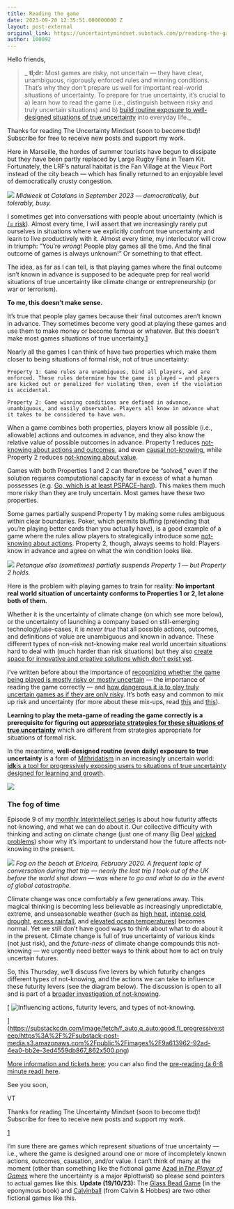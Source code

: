 ```yaml
---
title: Reading the game
date: 2023-09-20 12:35:51.000000000 Z
layout: post-external
original_link: https://uncertaintymindset.substack.com/p/reading-the-game
author: 100092
---
```


Hello friends,

> _ **tl;dr:** Most games are risky, not uncertain — they have clear, unambiguous, rigorously enforced rules and winning conditions. That’s why they don’t prepare us well for important real-world situations of uncertainty. To prepare for true uncertainty, it’s crucial to a) learn how to read the game (i.e., distinguish between risky and truly uncertain situations) and b) [build routine exposure to well-designed situations of true uncertainty](https://productivediscomfort.org/) into everyday life._

Thanks for reading The Uncertainty Mindset (soon to become tbd)! Subscribe for free to receive new posts and support my work.

Here in Marseille, the hordes of summer tourists have begun to dissipate but they have been partly replaced by Large Rugby Fans in Team Kit. Fortunately, the LRF’s natural habitat is the Fan Village at the Vieux Port instead of the city beach — which has finally returned to an enjoyable level of democratically crusty congestion.

[![](https://substackcdn.com/image/fetch/w_1456,c_limit,f_auto,q_auto:good,fl_progressive:steep/https%3A%2F%2Fsubstack-post-media.s3.amazonaws.com%2Fpublic%2Fimages%2F6378c764-383a-47c2-9840-7663ea481a36_1269x664.png)](https://substackcdn.com/image/fetch/f_auto,q_auto:good,fl_progressive:steep/https%3A%2F%2Fsubstack-post-media.s3.amazonaws.com%2Fpublic%2Fimages%2F6378c764-383a-47c2-9840-7663ea481a36_1269x664.png)
_Midweek at Catalans in September 2023 — democratically, but tolerably, busy._

I sometimes get into conversations with people about uncertainty (which is [/= risk](https://vaughntan.org/how-to-think-more-clearly-about-risk)). Almost every time, I will assert that we increasingly rarely put ourselves in situations where we explicitly confront true uncertainty and learn to live productively with it. Almost every time, my interlocutor will crow in triumph: “You’re _wrong_! People play games all the time. And the final outcome of games is always unknown!” Or something to that effect.

The idea, as far as I can tell, is that playing games where the final outcome isn’t known in advance is supposed to be adequate prep for real world situations of true uncertainty like climate change or entrepreneurship (or war or terrorism).

**To me, this doesn’t make sense.**

It’s true that people play games because their final outcomes aren’t known in advance. They sometimes become very good at playing these games and use them to make money or become famous or whatever. But this doesn’t make most games situations of true uncertainty.[1](#footnote-1)

Nearly all the games I can think of have two properties which make them closer to being situations of formal risk, not of true uncertainty:

```
Property 1: Game rules are unambiguous, bind all players, and are enforced. These rules determine how the game is played — and players are kicked out or penalized for violating them, even if the violation is accidental.
```

```
Property 2: Game winning conditions are defined in advance, unambiguous, and easily observable. Players all know in advance what it takes to be considered to have won.
```

When a game combines both properties, players know all possible (i.e., allowable) actions and outcomes in advance, and they also know the relative value of possible outcomes in advance. Property 1 reduces [not-knowing about actions and outcomes](https://vaughntan.org/not-knowing-about-actions-and-outcomes), and even [causal not-knowing](https://vaughntan.org/causal-not-knowing), while Property 2 reduces [not-knowing about value](https://vaughntan.org/not-knowing-about-value).

Games with both Properties 1 and 2 can therefore be “solved,” even if the solution requires computational capacity far in excess of what a human possesses (e.g. [Go, which is at least PSPACE-hard](https://ieeexplore.ieee.org/document/4567961)). This makes them much more risky than they are truly uncertain. Most games have these two properties.

Some games partially suspend Property 1 by making some rules ambiguous within clear boundaries. Poker, which permits bluffing (pretending that you’re playing better cards than you actually have), is a good example of a game where the rules allow players to strategically introduce some [not-knowing about actions](https://vaughntan.org/not-knowing-about-actions-and-outcomes). Property 2, though, always seems to hold: Players know in advance and agree on what the win condition looks like.

[![](https://substackcdn.com/image/fetch/w_1456,c_limit,f_auto,q_auto:good,fl_progressive:steep/https%3A%2F%2Fsubstack-post-media.s3.amazonaws.com%2Fpublic%2Fimages%2F4f7bbfa8-d590-49b5-9ee1-26fd1a7f573b_1742x775.png)](https://substackcdn.com/image/fetch/f_auto,q_auto:good,fl_progressive:steep/https%3A%2F%2Fsubstack-post-media.s3.amazonaws.com%2Fpublic%2Fimages%2F4f7bbfa8-d590-49b5-9ee1-26fd1a7f573b_1742x775.png)
_Petanque also (sometimes) partially suspends Property 1 — but Property 2 holds._

Here is the problem with playing games to train for reality: **No important real world situation of uncertainty conforms to Properties 1 or 2, let alone both of them.**

Whether it is the uncertainty of climate change (on which see more below), or the uncertainty of launching a company based on still-emerging technology/use-cases, it is _never true_ that all possible actions, outcomes, and definitions of value are unambiguous and known in advance. These different types of non-risk not-knowing make real world uncertain situations hard to deal with (much harder than risk situations) but they also [create space for innovative and creative solutions which don’t exist yet](https://vaughntan.org/innovation-and-not-knowing).

I’ve written before about the importance of [recognizing whether the game being played is mostly risky or mostly uncertain](https://vaughntan.org/how-to-think-more-clearly-about-risk) — the importance of reading the game correctly — and [how dangerous it is to play truly uncertain games as if they are only risky](https://vaughntan.org/the-consequences-of-mindset-mismatch). It’s both easy and common to mix up risk and uncertainty (for more about these mix-ups, read [this](https://vaughntan.org/overloading-and-appropriation) and [this](https://vaughntan.org/false-advertising)).

**Learning to play the meta-game of reading the game correctly is a prerequisite for figuring out [appropriate strategies for these situations of true uncertainty](https://vaughntan.org/introducing-not-knowing#a-stick-and-a-carrot.)** which are different from strategies appropriate for situations of formal risk.

In the meantime, **well-designed routine (even daily) exposure to true uncertainty** is a form of [Mithridatism](https://en.wikipedia.org/wiki/Mithridatism) in an increasingly uncertain world: **[idk](https://productivediscomfort.org/)**[is a tool for progressively exposing users to situations of true uncertainty designed for learning and growth](https://productivediscomfort.org/).

[![](https://substackcdn.com/image/fetch/w_1456,c_limit,f_auto,q_auto:good,fl_progressive:steep/https%3A%2F%2Fsubstack-post-media.s3.amazonaws.com%2Fpublic%2Fimages%2F8a75e645-e14a-4066-9a09-f73b873a5131_1242x935.png)](https://substackcdn.com/image/fetch/f_auto,q_auto:good,fl_progressive:steep/https%3A%2F%2Fsubstack-post-media.s3.amazonaws.com%2Fpublic%2Fimages%2F8a75e645-e14a-4066-9a09-f73b873a5131_1242x935.png)

### The fog of time

Episode 9 of my [monthly Interintellect series](https://interintellect.com/series/thinking-about-not-knowing/) is about how futurity affects not-knowing, and what we can do about it. Our collective difficulty with thinking and acting on climate change (just one of many Big Deal [wicked problems](https://en.wikipedia.org/wiki/Wicked_problem)) show why it’s important to understand how the future affects not-knowing in the present.

[![](https://substackcdn.com/image/fetch/w_1456,c_limit,f_auto,q_auto:good,fl_progressive:steep/https%3A%2F%2Fsubstack-post-media.s3.amazonaws.com%2Fpublic%2Fimages%2F2d522a2e-c327-4132-abe5-76f73c64b5cb_2367x1331.jpeg)](https://substackcdn.com/image/fetch/f_auto,q_auto:good,fl_progressive:steep/https%3A%2F%2Fsubstack-post-media.s3.amazonaws.com%2Fpublic%2Fimages%2F2d522a2e-c327-4132-abe5-76f73c64b5cb_2367x1331.jpeg)
_Fog on the beach at Ericeira, February 2020. A frequent topic of conversation during that trip — nearly the last trip I took out of the UK before the world shut down — was where to go and what to do in the event of global catastrophe._

Climate change was once comfortably a few generations away. This magical thinking is becoming less believable as increasingly unpredictable, extreme, and unseasonable weather (such as [high heat](https://www.theguardian.com/environment/2023/sep/18/weather-tracker-australia-bakes-in-spring-heatwave-while-us-hit-by-14-storms), [intense cold](https://edition.cnn.com/2023/02/03/weather/winter-storm-northeast-new-england-friday/index.html), [drought](https://www.wwno.org/coastal-desk/2023-09-19/saltwater-threatens-south-louisiana-drinking-water-second-year-in-a-row-amid-severe-drought), [excess rainfall](https://www.aljazeera.com/news/2023/9/18/libya-floods-conflicting-death-tolls-greek-aid-workers-die-in-crash), and [elevated ocean temperatures](https://www.theguardian.com/environment/2023/aug/04/oceans-hit-highest-ever-recorded-temperature)) becomes normal. Yet we still don’t have good ways to think about what to do about it in the present. Climate change is full of true uncertainty of various kinds (not just risk), and the _future-ness_ of climate change compounds this not-knowing — we urgently need better ways to think about how to act on truly uncertain futures.

So, this Thursday, we’ll discuss five levers by which futurity changes different types of not-knowing, and the actions we can take to influence these futurity levers (see the diagram below). The discussion is open to all and is part of a [broader investigation of not-knowing](https://vaughntan.org/notknowing).

[
 ![Influencing actions, futurity levers, and types of not-knowing.](https://substackcdn.com/image/fetch/w_1456,c_limit,f_auto,q_auto:good,fl_progressive:steep/https%3A%2F%2Fsubstack-post-media.s3.amazonaws.com%2Fpublic%2Fimages%2F9a613962-92ad-4ea0-bb2e-3ed4559db867_862x500.png "Influencing actions, futurity levers, and types of not-knowing.")

](https://substackcdn.com/image/fetch/f_auto,q_auto:good,fl_progressive:steep/https%3A%2F%2Fsubstack-post-media.s3.amazonaws.com%2Fpublic%2Fimages%2F9a613962-92ad-4ea0-bb2e-3ed4559db867_862x500.png)

[More information and tickets here](https://interintellect.com/salon/thinking-about-not-knowing-9-the-fog-of-time/); you can also find the [pre-reading (a 6-8 minute read) here](https://vaughntan.org/the-fog-of-time).

See you soon,

VT

Thanks for reading The Uncertainty Mindset (soon to become tbd)! Subscribe for free to receive new posts and support my work.

[1](#footnote-anchor-1)

I’m sure there are games which represent situations of true uncertainty — i.e., where the game is designed around one or more of incompletely known actions, outcomes, causation, and/or value. I can’t think of many at the moment (other than something like the fictional game [Azad in](https://en.wikipedia.org/wiki/The_Player_of_Games)_[The Player of Games](https://en.wikipedia.org/wiki/The_Player_of_Games)_ where the uncertainty is a major #plottwist) so please send pointers to actual games like this. **Update (19/10/23):** The [Glass Bead Game](https://en.wikipedia.org/wiki/The_Glass_Bead_Game) (in the eponymous book) and [Calvinball](https://calvinandhobbes.fandom.com/wiki/Calvinball) (from Calvin & Hobbes) are two other fictional games like this.

